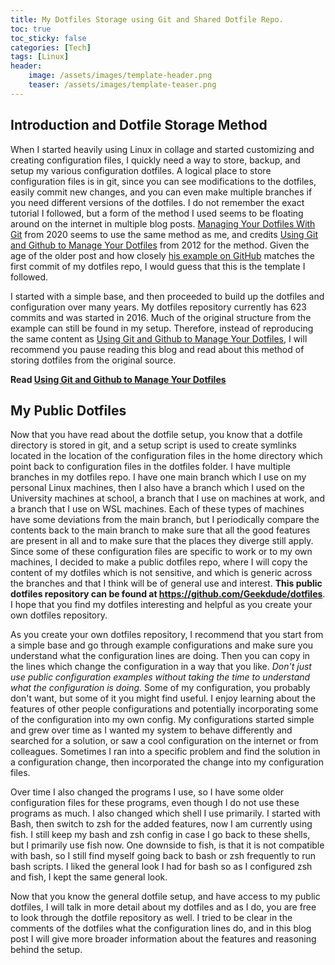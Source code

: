 ```yaml
---
title: My Dotfiles Storage using Git and Shared Dotfile Repo.
toc: true
toc_sticky: false
categories: [Tech]
tags: [Linux]
header:
    image: /assets/images/template-header.png
    teaser: /assets/images/template-teaser.png
---
```


## Introduction and Dotfile Storage Method
When I started heavily using Linux in collage and started customizing and creating configuration files, I quickly need a way to store, backup, and setup my various configuration dotfiles. 
A logical place to store configuration files is in git, since you can see modifications to the dotfiles, easily commit new changes, and you can even make multiple branches if you need different versions of the dotfiles.
I do not remember the exact tutorial I followed, but a form of the method I used seems to be floating around on the internet in multiple blog posts.
[Managing Your Dotfiles With Git](https://betterprogramming.pub/managing-your-dotfiles-with-git-4dee603a19a2) from 2020 seems to use the same method as me, and credits [Using Git and Github to Manage Your Dotfiles](http://blog.smalleycreative.com/tutorials/using-git-and-github-to-manage-your-dotfiles/) from 2012 for the method.
Given the age of the older post and how closely [his example on GitHub](https://github.com/michaeljsmalley/dotfiles) matches the first commit of my dotfiles repo, I would guess that this is the template I followed.

I started with a simple base, and then proceeded to build up the dotfiles and configuration over many years.
My dotfiles repository currently has 623 commits and was started in 2016.
Much of the original structure from the example can still be found in my setup.
Therefore, instead of reproducing the same content as [Using Git and Github to Manage Your Dotfiles](http://blog.smalleycreative.com/tutorials/using-git-and-github-to-manage-your-dotfiles/), I will recommend you pause reading this blog and read about this method of storing dotfiles from the original source.

**Read [Using Git and Github to Manage Your Dotfiles](http://blog.smalleycreative.com/tutorials/using-git-and-github-to-manage-your-dotfiles/)**

## My Public Dotfiles

Now that you have read about the dotfile setup, you know that a dotfile directory is stored in git, and a setup script is used to create symlinks located in the location of the configuration files in the home directory which point back to configuration files in the dotfiles folder.
I have multiple branches in my dotfiles repo.
I have one main branch which I use on my personal Linux machines, then I also have a branch which I used on the University machines at school, a branch that I use on machines at work, and a branch that I use on WSL machines.
Each of these types of machines have some deviations from the main branch, but I periodically compare the contents back to the main branch to make sure that all the good features are present in all and to make sure that the places they diverge still apply.
Since some of these configuration files are specific to work or to my own machines, I decided to make a public dotfiles repo, where I will copy the content of my dotfiles which is not sensitive, and which is generic across the branches and that I think will be of general use and interest.
**This public dotfiles repository can be found at <https://github.com/Geekdude/dotfiles>**.
I hope that you find my dotfiles interesting and helpful as you create your own dotfiles repository.

As you create your own dotfiles repository, I recommend that you start from a simple base and go through example configurations and make sure you understand what the configuration lines are doing.
Then you can copy in the lines which change the configuration in a way that you like. *Don't just use public configuration examples without taking the time to understand what the configuration is doing.*
Some of my configuration, you probably don't want, but some of it you might find useful.
I enjoy learning about the features of other people configurations and potentially incorporating some of the configuration into my own config.
My configurations started simple and grew over time as I wanted my system to behave differently and searched for a solution, or saw a cool configuration on the internet or from colleagues.
Sometimes I ran into a specific problem and find the solution in a configuration change, then incorporated the change into my configuration files.

Over time I also changed the programs I use, so I have some older configuration files for these programs, even though I do not use these programs as much.
I also changed which shell I use primarily.
I started with Bash, then switch to zsh for the added features, now I am currently using fish.
I still keep my bash and zsh config in case I go back to these shells, but I primarily use fish now.
One downside to fish, is that it is not compatible with bash, so I still find myself going back to bash or zsh frequently to run bash scripts.
I liked the general look I had for bash so as I configured zsh and fish, I kept the same general look.

Now that you know the general dotfile setup, and have access to my public dotfiles, I will talk in more detail about my dotfiles and as I do, you are free to look through the dotfile repository as well.
I tried to be clear in the comments of the dotfiles what the configuration lines do, and in this blog post I will give more broader information about the features and reasoning behind the setup.
